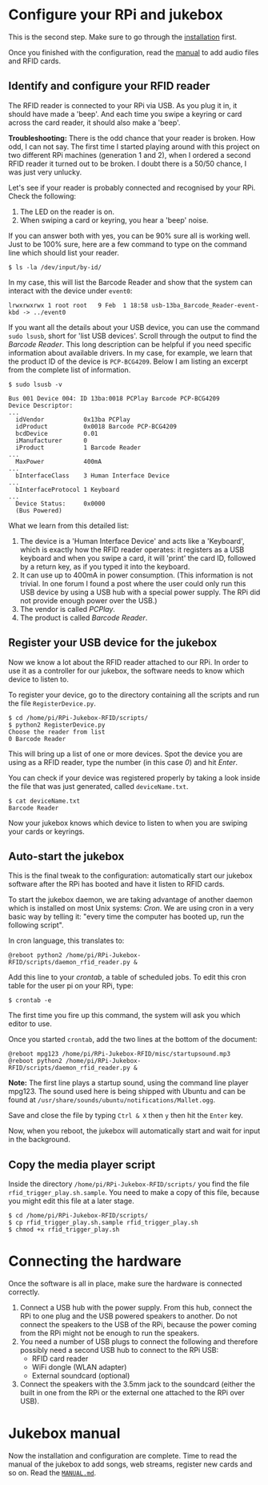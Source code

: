 # Configure your RPi and jukebox

This is the second step. Make sure to go through the [installation](INSTALL.md) first.

Once you finished with the configuration, read the [manual](MANUAL.md) to add audio files and RFID cards.

## Identify and configure your RFID reader

The RFID reader is connected to your RPi via USB. As you plug it in, it should have made a 'beep'. And each time you swipe a keyring or card across the card reader, it should also make a 'beep'.

**Troubleshooting:** There is the odd chance that your reader is broken. How odd, I can not say. The first time I started playing around with this project on two different RPi machines (generation 1 and 2), when I ordered a second RFID reader it turned out to be broken. I doubt there is a 50/50 chance, I was just very unlucky. 

Let's see if your reader is probably connected and recognised by your RPi. Check the following:

1. The LED on the reader is on.
2. When swiping a card or keyring, you hear a 'beep' noise.

If you can answer both with yes, you can be 90% sure all is working well. Just to be 100% sure, here are a few command to type on the command line which should list your reader.

~~~~
$ ls -la /dev/input/by-id/
~~~~

In my case, this will list the Barcode Reader and show that the system can interact with the device under `event0`:

~~~~
lrwxrwxrwx 1 root root   9 Feb  1 18:58 usb-13ba_Barcode_Reader-event-kbd -> ../event0
~~~~

If you want all the details about your USB device, you can use the command `sudo lsusb`, short for 'list USB devices'. Scroll through the output to find the *Barcode Reader*. This long description can be helpful if you need specific information about available drivers. In my case, for example, we learn that the product ID of the device is `PCP-BCG4209`. Below I am listing an excerpt from the complete list of information.

~~~~
$ sudo lsusb -v

Bus 001 Device 004: ID 13ba:0018 PCPlay Barcode PCP-BCG4209
Device Descriptor:
...
  idVendor           0x13ba PCPlay
  idProduct          0x0018 Barcode PCP-BCG4209
  bcdDevice          0.01
  iManufacturer      0 
  iProduct           1 Barcode Reader 
...
  MaxPower           400mA
...
  bInterfaceClass    3 Human Interface Device
...
  bInterfaceProtocol 1 Keyboard
...
  Device Status:     0x0000
  (Bus Powered)
~~~~

What we learn from this detailed list:

1. The device is a 'Human Interface Device' and acts like a 'Keyboard', which is exactly how the RFID reader operates: it registers as a USB keyboard and when you swipe a card, it will 'print' the card ID, followed by a return key, as if you typed it into the keyboard.
2. It can use up to 400mA in power consumption. (This information is not trivial. In one forum I found a post where the user could only run this USB device by using a USB hub with a special power supply. The RPi did not provide enough power over the USB.)
3. The vendor is called *PCPlay*.
4. The product is called *Barcode Reader*.

## Register your USB device for the jukebox

Now we know a lot about the RFID reader attached to our RPi. In order to use it as a controller for our jukebox, the software needs to know which device to listen to.

To register your device, go to the directory containing all the scripts and run the file `RegisterDevice.py`.

~~~~
$ cd /home/pi/RPi-Jukebox-RFID/scripts/
$ python2 RegisterDevice.py
Choose the reader from list
0 Barcode Reader 
~~~~

This will bring up a list of one or more devices. Spot the device you are using as a RFID reader, type the number (in this case *0*) and hit *Enter*.

You can check if your device was registered properly by taking a look inside the file that was just generated, called `deviceName.txt`.

~~~~
$ cat deviceName.txt
Barcode Reader
~~~~

Now your jukebox knows which device to listen to when you are swiping your cards or keyrings.

## Auto-start the jukebox

This is the final tweak to the configuration: automatically start our jukebox software after the RPi has booted and have it listen to RFID cards.

To start the jukebox daemon, we are taking advantage of another daemon which is installed on most Unix systems: *Cron*. We are using cron in a very basic way by telling it: "every time the computer has booted up, run the following script". 

In cron language, this translates to:

~~~~
@reboot python2 /home/pi/RPi-Jukebox-RFID/scripts/daemon_rfid_reader.py &
~~~~

Add this line to your *crontab*, a table of scheduled jobs. To edit this cron table for the user pi on your RPi, type:

~~~~
$ crontab -e
~~~~

The first time you fire up this command, the system will ask you which editor to use.

Once you started `crontab`, add the two lines at the bottom of the document:

```
@reboot mpg123 /home/pi/RPi-Jukebox-RFID/misc/startupsound.mp3
@reboot python2 /home/pi/RPi-Jukebox-RFID/scripts/daemon_rfid_reader.py &
```

**Note:** The first line plays a startup sound, using the command line player mpg123. The sound used here is being shipped with Ubuntu and can be found at `/usr/share/sounds/ubuntu/notifications/Mallet.ogg`.

Save and close the file by typing `Ctrl & X` then `y` then hit the `Enter` key.

Now, when you reboot, the jukebox will automatically start and wait for input in the background.

## Copy the media player script

Inside the directory `/home/pi/RPi-Jukebox-RFID/scripts/` you find the file `rfid_trigger_play.sh.sample`. You need to make a copy of this file, because you might edit this file at a later stage.

~~~~
$ cd /home/pi/RPi-Jukebox-RFID/scripts/
$ cp rfid_trigger_play.sh.sample rfid_trigger_play.sh
$ chmod +x rfid_trigger_play.sh
~~~~

# Connecting the hardware

Once the software is all in place, make sure the hardware is connected correctly.

1. Connect a USB hub with the power supply. From this hub, connect the RPi to one plug and the USB powered speakers to another. Do not connect the speakers to the USB of the RPi, because the power coming from the RPi might not be enough to run the speakers.
2. You need a number of USB plugs to connect the following and therefore possibly need a second USB hub to connect to the RPi USB:
    * RFID card reader
    * WiFi dongle (WLAN adapter)
    * External soundcard (optional)
3. Connect the speakers with the 3.5mm jack to the soundcard (either the built in one from the RPi or the external one attached to the RPi over USB).

# Jukebox manual

Now the installation and configuration are complete. Time to read the manual of the jukebox to add songs, web streams, register new cards and so on. Read the [`MANUAL.md`](MANUAL.md).
